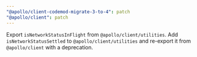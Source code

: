 ```yaml
---
"@apollo/client-codemod-migrate-3-to-4": patch
"@apollo/client": patch
---
```


Export `isNetworkStatusInFlight` from `@apollo/client/utilities`. Add `isNetworkStatusSettled` to `@apollo/client/utilities` and re-export it from `@apollo/client` with a deprecation.
